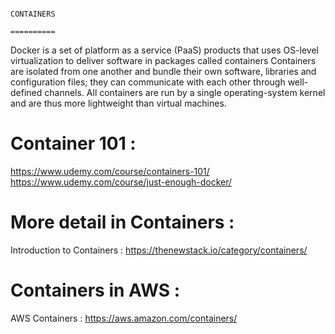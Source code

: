 																										CONTAINERS 
																									  ==========        


Docker is a set of platform as a service (PaaS) products that uses OS-level virtualization to deliver software in packages called containers 
Containers are isolated from one another and bundle their own software, libraries and configuration files; they can communicate with each other through well-defined channels. All containers are run by a single operating-system kernel and are thus more lightweight than virtual machines.

Container 101  :                  
=============

https://www.udemy.com/course/containers-101/   
https://www.udemy.com/course/just-enough-docker/



More detail in Containers   :
=============================

Introduction to Containers :   https://thenewstack.io/category/containers/


Containers in AWS  :
=================

AWS Containers :   https://aws.amazon.com/containers/
